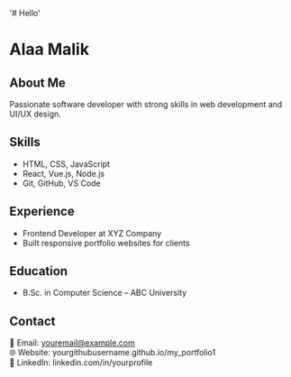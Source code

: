 '# Hello' 
# Alaa Malik

## About Me
Passionate software developer with strong skills in web development and UI/UX design.

## Skills
- HTML, CSS, JavaScript
- React, Vue.js, Node.js
- Git, GitHub, VS Code

## Experience
- Frontend Developer at XYZ Company
- Built responsive portfolio websites for clients

## Education
- B.Sc. in Computer Science – ABC University

## Contact
📧 Email: youremail@example.com  
🌐 Website: yourgithubusername.github.io/my_portfolio1  
💼 LinkedIn: linkedin.com/in/yourprofile
